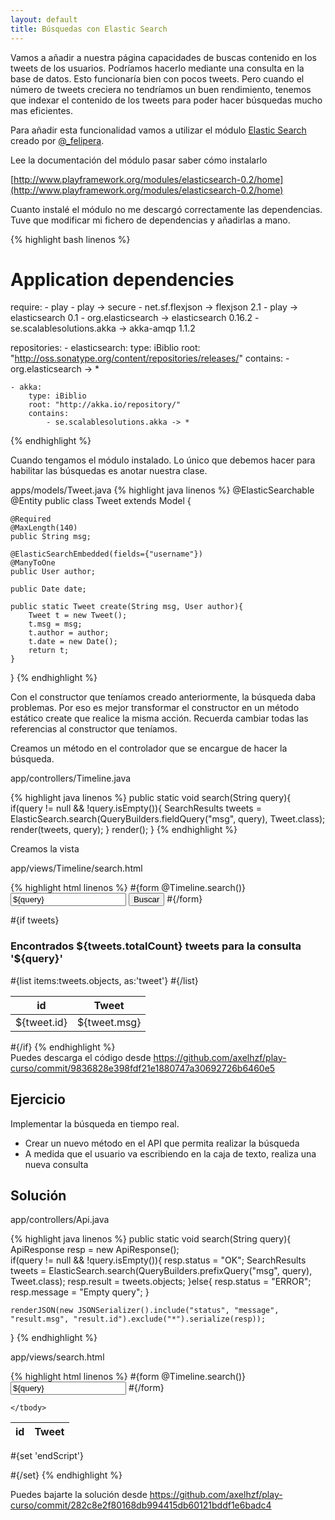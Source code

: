 ```yaml
---
layout: default
title: Búsquedas con Elastic Search
---
```


Vamos a añadir a nuestra página capacidades de buscas contenido en los tweets de los usuarios. Podríamos hacerlo mediante una consulta en la base de datos. Esto funcionaría bien con pocos tweets. Pero cuando el número de tweets creciera no tendríamos un buen rendimiento, tenemos que indexar el contenido de los tweets para poder hacer búsquedas mucho mas eficientes.

Para añadir esta funcionalidad vamos a utilizar el módulo [Elastic Search](http://www.playframework.org/modules/elasticsearch-0.2/home) creado por [@_felipera](http://twitter.com/#!/_felipera).

Lee la documentación del módulo pasar saber cómo instalarlo

[http://www.playframework.org/modules/elasticsearch-0.2/home](http://www.playframework.org/modules/elasticsearch-0.2/home) 

<div class="alert-message block-message">
Cuanto instalé el módulo no me descargó correctamente las dependencias. Tuve que modificar mi fichero de dependencias y añadirlas a mano.

{% highlight bash linenos %}
# Application dependencies

require:
    - play
    - play -> secure
    - net.sf.flexjson -> flexjson 2.1
    - play -> elasticsearch 0.1
    - org.elasticsearch -> elasticsearch 0.16.2
    - se.scalablesolutions.akka -> akka-amqp 1.1.2
    
    
repositories:
    - elasticsearch:
        type: iBiblio
        root: "http://oss.sonatype.org/content/repositories/releases/"
        contains:
            - org.elasticsearch -> *
            
    - akka:
        type: iBiblio
        root: "http://akka.io/repository/"
        contains:
            - se.scalablesolutions.akka -> *

{% endhighlight %}
</div>

Cuando tengamos el módulo instalado. Lo único que debemos hacer para habilitar las búsquedas es anotar nuestra clase.

apps/models/Tweet.java
{% highlight java linenos %}
@ElasticSearchable
@Entity
public class Tweet extends Model {

	@Required
	@MaxLength(140)
	public String msg;

	@ElasticSearchEmbedded(fields={"username"})
	@ManyToOne
	public User author;

	public Date date;

	public static Tweet create(String msg, User author){
		Tweet t = new Tweet();
		t.msg = msg;
		t.author = author;
		t.date = new Date();
		return t;
	}	
}
{% endhighlight %}

<div class="alert-message error">
Con el constructor que teníamos creado anteriormente, la búsqueda daba problemas. Por eso es mejor transformar el constructor en un método estático create que realice la misma acción. Recuerda cambiar todas las referencias al constructor que teníamos.
</div>

Creamos un método en el controlador que se encargue de hacer la búsqueda.

app/controllers/Timeline.java

{% highlight java linenos %}
public static void search(String query){
	if(query != null && !query.isEmpty()){
		SearchResults<Tweet> tweets = ElasticSearch.search(QueryBuilders.fieldQuery("msg", query), Tweet.class);
		render(tweets, query);
	}
	render();
}
{% endhighlight %}

Creamos la vista

app/views/Timeline/search.html

{% highlight html linenos %}
#{form @Timeline.search()}
	<input type="text" name="query" value="${query}" class="xxlarge"/>
	<input type="submit" class="btn primary" value="Buscar" />
#{/form}


#{if tweets}
<h3>Encontrados ${tweets.totalCount} tweets para la consulta '${query}'</h3>
<table>
	<thead>
		<tr>
			<th>id</th>
			<th>Tweet</th>
		</tr>
	</thead>
	<tbody>
		#{list items:tweets.objects, as:'tweet'}
		<tr>
			<td>${tweet.id}</td>
			<td>${tweet.msg}</td>	
		</tr>		
		#{/list}
	</tbody>
</table>
#{/if}
{% endhighlight %}


<div class="alert-message warning">
Puedes descarga el código desde <a href="https://github.com/axelhzf/play-curso/commit/9836828e398fdf21e1880747a30692726b6460e5">https://github.com/axelhzf/play-curso/commit/9836828e398fdf21e1880747a30692726b6460e5</a>
</div>


## Ejercicio

Implementar la búsqueda en tiempo real.

* Crear un nuevo método en el API que permita realizar la búsqueda
* A medida que el usuario va escribiendo en la caja de texto, realiza una nueva consulta

## Solución

app/controllers/Api.java

{% highlight java linenos %}
public static void search(String query){
	ApiResponse resp = new ApiResponse();		
	if(query != null && !query.isEmpty()){
		resp.status = "OK";
		SearchResults<Tweet> tweets = ElasticSearch.search(QueryBuilders.prefixQuery("msg", query), Tweet.class);
		resp.result = tweets.objects;
	}else{
		resp.status = "ERROR";
		resp.message = "Empty query";
	}
	
	renderJSON(new JSONSerializer().include("status", "message", "result.msg", "result.id").exclude("*").serialize(resp));
}
{% endhighlight %}


app/views/search.html

{% highlight html linenos %}
#{form @Timeline.search()}
	<input type="text" name="query" value="${query}" class="xxlarge" placeholder="Busqueda" data-bind="value:query, valueUpdate:'afterkeydown'"/>
#{/form}

<table>
	<thead>
		<tr>
			<th>id</th>
			<th>Tweet</th>
		</tr>
	</thead>
	<tbody data-bind="template:{name : 'tweet-row', foreach:tweets}">

	</tbody>
</table>


<script type="text/html" id="tweet-row">
		<tr>
			<td>{{= id}}</td>
			<td>{{= msg}}</td>	
		</tr>
</script>

#{set 'endScript'}
<script>
	viewModel = {
		query : ko.observable('${query}'),
		tweets : ko.observableArray([])
	}
	
	function Tweet(id, msg){
		this.id = id;
		this.msg = msg;
	}
	
	ko.dependentObservable(function() {
    	if (this.lastQueryRequest) this.lastQueryRequest.abort();
		var action = #{jsAction @Api.search(':query')/}
    	this.lastQueryRequest = $.get(action({query : this.query()}), function(data){
    		if(data.status === 'OK'){
    			var tweets = $.map(data.result, function(item){return new Tweet(item.id, item.msg);});
    			viewModel.tweets(tweets);		
    		}
    	});
	}, viewModel);
	
	ko.applyBindings(viewModel);
</script>
#{/set}
{% endhighlight %}


<div class="alert-message warning">
Puedes bajarte la solución desde <a href="https://github.com/axelhzf/play-curso/commit/282c8e2f80168db994415db60121bddf1e6badc4">https://github.com/axelhzf/play-curso/commit/282c8e2f80168db994415db60121bddf1e6badc4</a>
</div>